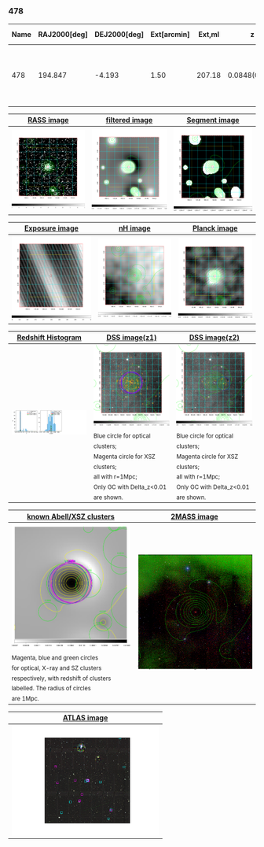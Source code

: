 <div STYLE="page-break-after: always;"></div>

### 478

|Name|RAJ2000[deg]|DEJ2000[deg] |Ext[arcmin]| Ext,ml | z | z_src| C|GC(XSZ,Delta_z<0.01)| GC(OPT,Delta_z<0.01)|GC| R_sig[arcmin] | R500[arcmin] | R500[Mpc]| CRsig[c/s] | CR500[c/s] |L500[1E44 erg/s]|F500[1E-12 erg/s/cm^2]| M500[1E14 Msun]|Tx[keV]|Cnt_sig|Beta|Rc[arcmin]|Comment|Alias|
|---|---|---|---|---|---|------|---|--------|---------|----------|---|---|---|---|---|---|---|---|---|---|---|---|---|---|
|478| 194.847| -4.193| 1.50| 207.18| 0.0848(0.005)| z1, z_xsz| B| L03, MCXC, PSZ2, Tar, XB| A, N, W| A, L03, MCXC, N, PSZ2, Tar, W, XB| 9.775| 12.758| 1.218| 1.153(0.076)| 1.214(0.079)| 4.323(0.123)| 24.207(0.691)| 5.58(0.08)| 6.35(0.06)| 326.7| 0.949(-0.062+0.037)| 3.936(-0.320+0.224)| -| k114|

|[RASS image](../image/478/478_img.pdf)|[filtered image](../image/478/478_fil.pdf)|[Segment image](../image/478/478_seg.pdf)|
|-------------------|--------------------|-------------------|
| <img src="../image/478/478_img.png" width="300">  | <img src="../image/478/478_fil.png" width="300">   | <img src="../image/478/478_seg.png" width="300">  |

|[Exposure image](../image/478/478_mex.pdf)| [nH image](../image/478/478_nh.pdf)| [Planck image](../image/478/478_p.pdf)|
|-------------------|--------------------|-------------------|
|<img src="../image/478/478_mex.png" width="300">   | <img src="../image/478/478_nh.png" width="300">    | <img src="../image/478/478_p.png" width="300"> |

|[Redshift Histogram](../image/478/478_zg.pdf) | [DSS image(z1)](../image/478/478_dss_z1.pdf)      |  [DSS image(z2)](../image/478/478_dss_z2.pdf)    |
|-------------------|--------------------|-------------------|
|<img src="../image/478/478_zg.png" width="300"> |<img src="../image/478/478_dss_z1.png" width="300"> <sub><br>Blue circle for optical clusters; <br>Magenta circle for XSZ clusters; <br>all with r=1Mpc; <br>Only GC with Delta_z<0.01 are shown. </sub>| <img src="../image/478/478_dss_z2.png" width="300"><sub><br>Blue circle for optical clusters; <br>Magenta circle for XSZ clusters; <br>all with r=1Mpc; <br>Only GC with Delta_z<0.01 are shown. </sub> |

|[known Abell/XSZ clusters](../image/478/478_gc.pdf) | [2MASS image](../image/478/478_2mass.pdf)      |
|-------------------|-------------------|
|<img src=../image/478/478_gc.png width="300"> <br><sub>Magenta, blue and green circles <br>for optical, X-ray and SZ clusters <br>respectively, with redshift of clusters <br>labelled. The radius of circles <br>are 1Mpc.</sub>|<img src="../image/478/478_2mass.png" width="300">  |

|[ATLAS image](../image/478/478_s.pdf)        |
|-------------------|
| <img src="../image/478/478_s.pdf" width="300">  |
